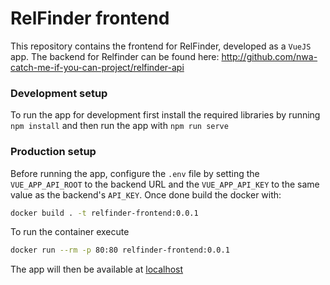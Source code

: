 # RelFinder frontend

This repository contains the frontend for RelFinder, developed as a `VueJS` app. The backend for Relfinder can be found here: http://github.com/nwa-catch-me-if-you-can-project/relfinder-api

### Development setup

To run the app for development first install the required libraries by running `npm install` and then run the app with `npm run serve`

### Production setup

Before running the app, configure the `.env` file by setting the `VUE_APP_API_ROOT` to the backend URL and the `VUE_APP_API_KEY` to the same value as the backend's `API_KEY`. Once done build the docker with:

```sh
docker build . -t relfinder-frontend:0.0.1
```

To run the container execute

```sh
docker run --rm -p 80:80 relfinder-frontend:0.0.1
```

The app will then be available at [localhost](http://localhost)
